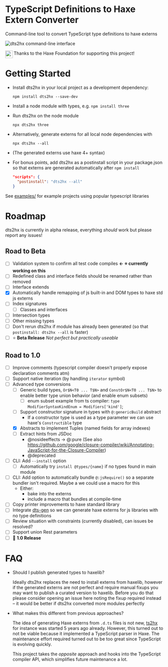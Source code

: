 # TypeScript Definitions to Haxe Extern Converter

Command-line tool to convert TypeScript type definitions to haxe externs

<img alt="dts2hx command-line interface" src="https://user-images.githubusercontent.com/3742992/80704644-db9a9280-8adc-11ea-8de2-38ff818b22de.png">

<img src="https://user-images.githubusercontent.com/3742992/71644204-854b4d80-2cbc-11ea-85f9-93c63df51fe3.png" height="24" align="left"> Thanks to the Haxe Foundation for supporting this project!

# Getting Started
- Install dts2hx in your local project as a development dependency:

    `npm install dts2hx --save-dev`
- Install a node module with types, e.g. `npm install three` 
- Run dts2hx on the node module

    `npx dts2hx three`
- Alternatively, generate externs for all local node dependencies with

    `npx dts2hx --all`
- (The generated externs use haxe 4+ syntax)
- For bonus points, add dts2hx as a postinstall script in your package.json so that externs are generated automatically after `npm install`
    ```json
    "scripts": {
      "postinstall": "dts2hx --all"
    }
    ```

See [examples/](examples/) for example projects using popular typescript libraries

# Roadmap

dts2hx is currently in alpha release, everything _should_ work but please report any issues!

## Road to Beta
- [ ] Validation system to confirm all test code compiles **← :star: currently working on this**
- [ ] Redefined class and interface fields should be renamed rather than removed
- [ ] Interface extends
- [x] Automatically handle remapping of js built-in and DOM types to haxe std js externs
- [ ] Index signatures
    - [ ] Classes and interfaces
- [ ] Intersection types
- [ ] Other missing types
- [ ] Don't rerun dts2hx if module has already been generated (so that `postinstall: dts2hx --all` is faster)
- [ ] :star: **Beta Release** *Not perfect but practically useable*

## Road to 1.0
- [ ] Improve comments (typescript compiler doesn't properly expose declaration comments atm)
- [ ] Support native iteration (by handling `iterator` symbol)
- [ ] Advanced type conversions
    - [ ] Generic build types, `Or$N<T0 ... T$N>` and `ConstOr$N<T0 ... T$N>` to enable better type union behavior (and enable enum subsets)
        - [ ] enum subset example from ts compiler: `type ModifierSyntaxKindEnum = Modifiers['kind']`;
    - [ ] Support constructor signature in types with `@:genericBuild` abstract
        - If a constructor type is used as a type parameter we can use haxe's `Constructible` type
    - [x] Abstracts to implement Tuples (named fields for array indexes)
    - [ ] Extract hints from JSDoc
        - @nosideeffects -> @:pure (See also https://github.com/google/closure-compiler/wiki/Annotating-JavaScript-for-the-Closure-Compiler)
        - @deprecated
- [ ] CLI: Add `--install` option
    - [ ] Automatically try `install @types/{name}` if no types found in main module
- [ ] CLI: Add option to automatically bundle `@:jsRequire()` so a separate bundler isn't required. Maybe a we could use a macro for this
    - Either:
        - bake into the externs
        - include a macro that bundles at compile-time
- [ ] Copy printer improvements to haxe standard library
- [ ] Integrate [dts-gen](https://github.com/microsoft/dts-gen) so we can generate haxe externs for js libraries with no type definitions
- [ ] Review situation with constraints (currently disabled), can issues be resolved?
- [ ] Support union Rest parameters
- [ ] :star2: **1.0 Release**

# FAQ

- Should I publish generated types to haxelib?

    Ideally dts2hx replaces the need to install externs from haxelib, however if the generated externs are not perfect and require manual fixups you may want to publish a curated version to haxelib. Before you do that please consider opening an issue here noting the fixup required instead – it would be better if dts2hx converted more modules perfectly

- What makes this different from previous approaches?

   The idea of generating Haxe externs from `.d.ts` files is not new, [ts2hx](https://github.com/Simn/ts2hx) for instance was started 5 years ago already. However, this turned out to not be viable because it implemented a TypeScript parser in Haxe. The maintenance effort required turned out to be too great since TypeScript is evolving quickly.

   This project takes the _opposite_ approach and hooks into the TypeScript compiler API, which simplifies future maintenance a lot.
